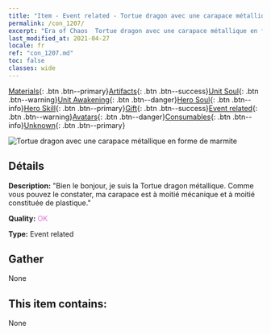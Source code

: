 ```yaml
---
title: "Item - Event related - Tortue dragon avec une carapace métallique en forme de marmite"
permalink: /con_1207/
excerpt: "Era of Chaos  Tortue dragon avec une carapace métallique en forme de marmite"
last_modified_at: 2021-04-27
locale: fr
ref: "con_1207.md"
toc: false
classes: wide
---
```

 [Materials](/ItemsFR/){: .btn .btn--primary}[Artifacts](/ItemsFR/Artifacts/){: .btn .btn--success}[Unit Soul](/ItemsFR/UnitSoul/){: .btn .btn--warning}[Unit Awakening](/ItemsFR/UnitAwakening/){: .btn .btn--danger}[Hero Soul](/ItemsFR/HeroSoul/){: .btn .btn--info}[Hero Skill](/ItemsFR/HeroSkill/){: .btn .btn--primary}[Gift](/ItemsFR/Gift/){: .btn .btn--success}[Event related](/ItemsFR/Events/){: .btn .btn--warning}[Avatars](/ItemsFR/Avatars/){: .btn .btn--danger}[Consumables](/ItemsFR/Consumables/){: .btn .btn--info}[Unknown](/ItemsFR/Unknown/){: .btn .btn--primary}

 ![Tortue dragon avec une carapace métallique en forme de marmite](/images/t/i_81521231.png)

## Détails
 **Description:** \"Bien le bonjour, je suis la Tortue dragon métallique. Comme vous pouvez le constater, ma carapace est à moitié mécanique et à moitié constituée de plastique.\"

 **Quality:** <span style="color: #DA70D6">OK</span>

 **Type:** Event related

## Gather

  None

## This item contains:

  None

